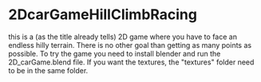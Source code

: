 # 2DcarGameHillClimbRacing

this is a (as the title already tells) 2D game where you have to face an endless hilly terrain.
There is no other goal than getting as many points as possible.
To try the game you need to install blender and run the 2D_carGame.blend file.
If you want the textures, the "textures" folder need to be in the same folder.
